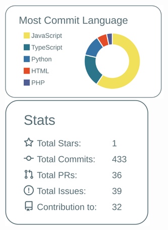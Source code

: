 [![](https://raw.githubusercontent.com/kazztech/kazztech/master/profile-summary-card-output/default/2-most-commit-language.svg)](https://github.com/vn7n24fzkq/github-profile-summary-cards)
[![](https://raw.githubusercontent.com/kazztech/kazztech/master/profile-summary-card-output/default/3-stats.svg)](https://github.com/vn7n24fzkq/github-profile-summary-cards)
